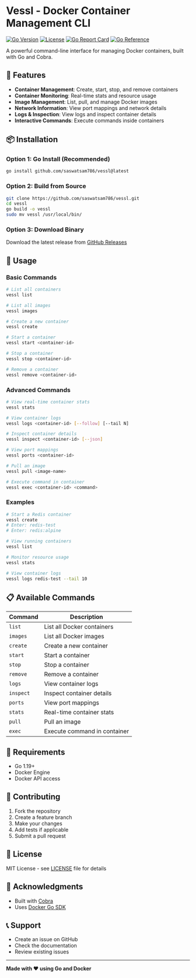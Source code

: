 # Vessl - Docker Container Management CLI

[![Go Version](https://img.shields.io/badge/Go-1.24+-blue.svg)](https://golang.org)
[![License](https://img.shields.io/badge/License-MIT-green.svg)](LICENSE)
[![Go Report Card](https://goreportcard.com/badge/github.com/saswatsam786/vessl)](https://goreportcard.com/report/github.com/saswatsam786/vessl)
[![Go Reference](https://pkg.go.dev/badge/github.com/saswatsam786/vessl.svg)](https://pkg.go.dev/github.com/saswatsam786/vessl)

A powerful command-line interface for managing Docker containers, built with Go and Cobra.

## 🚀 Features

- **Container Management**: Create, start, stop, and remove containers
- **Container Monitoring**: Real-time stats and resource usage
- **Image Management**: List, pull, and manage Docker images
- **Network Information**: View port mappings and network details
- **Logs & Inspection**: View logs and inspect container details
- **Interactive Commands**: Execute commands inside containers

## 📦 Installation

### Option 1: Go Install (Recommended)

```bash
go install github.com/saswatsam786/vessl@latest
```

### Option 2: Build from Source

```bash
git clone https://github.com/saswatsam786/vessl.git
cd vessl
go build -o vessl
sudo mv vessl /usr/local/bin/
```

### Option 3: Download Binary

Download the latest release from [GitHub Releases](https://github.com/saswatsam786/vessl/releases)

## 🎯 Usage

### Basic Commands

```bash
# List all containers
vessl list

# List all images
vessl images

# Create a new container
vessl create

# Start a container
vessl start <container-id>

# Stop a container
vessl stop <container-id>

# Remove a container
vessl remove <container-id>
```

### Advanced Commands

```bash
# View real-time container stats
vessl stats

# View container logs
vessl logs <container-id> [--follow] [--tail N]

# Inspect container details
vessl inspect <container-id> [--json]

# View port mappings
vessl ports <container-id>

# Pull an image
vessl pull <image-name>

# Execute command in container
vessl exec <container-id> <command>
```

### Examples

```bash
# Start a Redis container
vessl create
# Enter: redis-test
# Enter: redis:alpine

# View running containers
vessl list

# Monitor resource usage
vessl stats

# View container logs
vessl logs redis-test --tail 10
```

## 📋 Available Commands

| Command   | Description                  |
| --------- | ---------------------------- |
| `list`    | List all Docker containers   |
| `images`  | List all Docker images       |
| `create`  | Create a new container       |
| `start`   | Start a container            |
| `stop`    | Stop a container             |
| `remove`  | Remove a container           |
| `logs`    | View container logs          |
| `inspect` | Inspect container details    |
| `ports`   | View port mappings           |
| `stats`   | Real-time container stats    |
| `pull`    | Pull an image                |
| `exec`    | Execute command in container |

## 🔧 Requirements

- Go 1.19+
- Docker Engine
- Docker API access

## 🤝 Contributing

1. Fork the repository
2. Create a feature branch
3. Make your changes
4. Add tests if applicable
5. Submit a pull request

## 📄 License

MIT License - see [LICENSE](LICENSE) file for details

## 🙏 Acknowledgments

- Built with [Cobra](https://github.com/spf13/cobra)
- Uses [Docker Go SDK](https://github.com/docker/docker)

## 📞 Support

- Create an issue on GitHub
- Check the documentation
- Review existing issues

---

**Made with ❤️ using Go and Docker**
